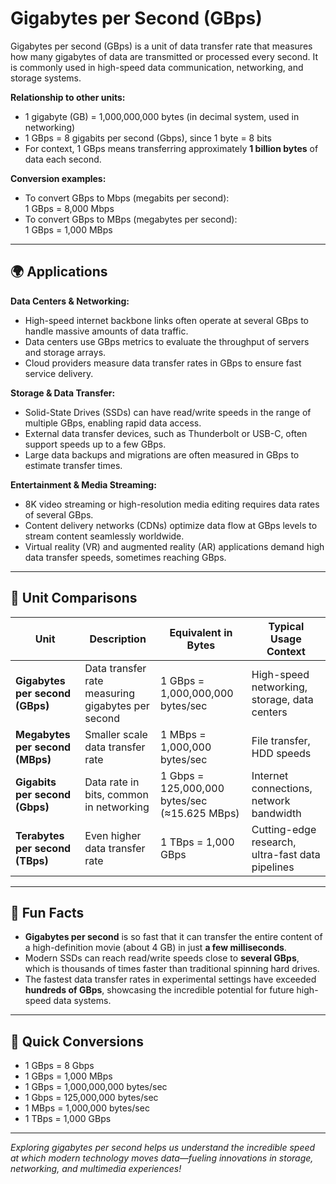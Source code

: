 # Gigabytes per Second (GBps)

Gigabytes per second (GBps) is a unit of data transfer rate that measures how many gigabytes of data are transmitted or processed every second. It is commonly used in high-speed data communication, networking, and storage systems. 

**Relationship to other units:**
- 1 gigabyte (GB) = 1,000,000,000 bytes (in decimal system, used in networking)
- 1 GBps = 8 gigabits per second (Gbps), since 1 byte = 8 bits
- For context, 1 GBps means transferring approximately **1 billion bytes** of data each second.

**Conversion examples:**
- To convert GBps to Mbps (megabits per second):  
  1 GBps = 8,000 Mbps
- To convert GBps to MBps (megabytes per second):  
  1 GBps = 1,000 MBps

---

## 🌍 Applications

**Data Centers & Networking:**
- High-speed internet backbone links often operate at several GBps to handle massive amounts of data traffic.
- Data centers use GBps metrics to evaluate the throughput of servers and storage arrays.
- Cloud providers measure data transfer rates in GBps to ensure fast service delivery.

**Storage & Data Transfer:**
- Solid-State Drives (SSDs) can have read/write speeds in the range of multiple GBps, enabling rapid data access.
- External data transfer devices, such as Thunderbolt or USB-C, often support speeds up to a few GBps.
- Large data backups and migrations are often measured in GBps to estimate transfer times.

**Entertainment & Media Streaming:**
- 8K video streaming or high-resolution media editing requires data rates of several GBps.
- Content delivery networks (CDNs) optimize data flow at GBps levels to stream content seamlessly worldwide.
- Virtual reality (VR) and augmented reality (AR) applications demand high data transfer speeds, sometimes reaching GBps.

---

## 📏 Unit Comparisons

| Unit                  | Description                                   | Equivalent in Bytes                     | Typical Usage Context                                   |
|------------------------|-----------------------------------------------|----------------------------------------|--------------------------------------------------------|
| **Gigabytes per second (GBps)** | Data transfer rate measuring gigabytes per second | 1 GBps = 1,000,000,000 bytes/sec    | High-speed networking, storage, data centers          |
| **Megabytes per second (MBps)** | Smaller scale data transfer rate | 1 MBps = 1,000,000 bytes/sec          | File transfer, HDD speeds                             |
| **Gigabits per second (Gbps)** | Data rate in bits, common in networking | 1 Gbps = 125,000,000 bytes/sec (≈15.625 MBps) | Internet connections, network bandwidth               |
| **Terabytes per second (TBps)** | Even higher data transfer rate | 1 TBps = 1,000 GBps                    | Cutting-edge research, ultra-fast data pipelines     |

---

## 🌟 Fun Facts

- **Gigabytes per second** is so fast that it can transfer the entire content of a high-definition movie (about 4 GB) in just **a few milliseconds**.
- Modern SSDs can reach read/write speeds close to **several GBps**, which is thousands of times faster than traditional spinning hard drives.
- The fastest data transfer rates in experimental settings have exceeded **hundreds of GBps**, showcasing the incredible potential for future high-speed data systems.

---

## 🔄 Quick Conversions

- 1 GBps = 8 Gbps  
- 1 GBps = 1,000 MBps  
- 1 GBps = 1,000,000,000 bytes/sec  
- 1 Gbps = 125,000,000 bytes/sec  
- 1 MBps = 1,000,000 bytes/sec  
- 1 TBps = 1,000 GBps

---

*Exploring gigabytes per second helps us understand the incredible speed at which modern technology moves data—fueling innovations in storage, networking, and multimedia experiences!*